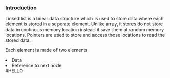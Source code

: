 <html>
  <body>
    <h3>Introduction</h3>
    <p>Linked list is a linear data structure which is used to store data where each element is stored in a seperate element. Unlike array, it stores do not store data in continous memory location instead it save them at random memory locations. Pointers are used to store and access those locations to read the stored data.</p>
    <p>Each element is made of two elements</p>
    <li> Data </li>
    <li> Reference to next node </li>
  </body>
</html>
#HELLO
